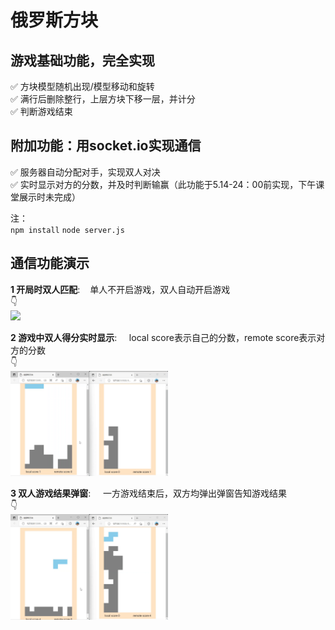 # 俄罗斯方块    

## 游戏基础功能，完全实现
:white_check_mark: 方块模型随机出现/模型移动和旋转       
:white_check_mark: 满行后删除整行，上层方块下移一层，并计分      
:white_check_mark: 判断游戏结束     

## 附加功能：用socket.io实现通信
:white_check_mark: 服务器自动分配对手，实现双人对决    
:white_check_mark: 实时显示对方的分数，并及时判断输赢（此功能于5.14-24：00前实现，下午课堂展示时未完成）       

注：   
`npm install`     `node server.js`   
## 通信功能演示     
<b>1 开局时双人匹配</b>: &nbsp; &nbsp;单人不开启游戏，双人自动开启游戏    
👇        
<img src="https://github.com/JiayingShentu/courseFront-end/blob/main/ignore/%E5%8F%8C%E4%BA%BA%E5%8C%B9%E9%85%8D.gif" width="50%">

<b>2 游戏中双人得分实时显示</b>: &nbsp; &nbsp; local score表示自己的分数，remote score表示对方的分数     
👇      
<img src="https://github.com/JiayingShentu/courseFront-end/blob/main/ignore/%E5%8F%8C%E4%BA%BA%E5%88%86%E6%95%B0%E5%AE%9E%E6%97%B6%E6%98%BE%E7%A4%BA.gif" width="50%">

<b>3 双人游戏结果弹窗</b>: &nbsp; &nbsp; 一方游戏结束后，双方均弹出弹窗告知游戏结果     
👇      
<img src="https://github.com/JiayingShentu/courseFront-end/blob/main/ignore/%E5%8F%8C%E4%BA%BA%E6%88%90%E8%B4%A5%E6%98%BE%E7%A4%BA.gif" width="50%">

